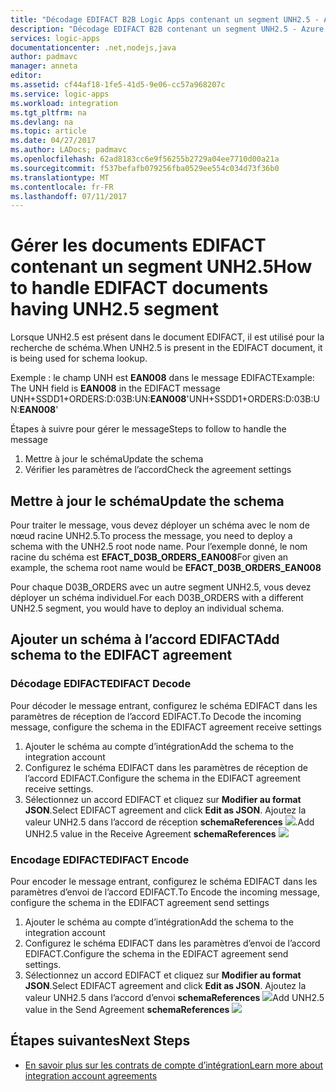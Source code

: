 ```yaml
---
title: "Décodage EDIFACT B2B Logic Apps contenant un segment UNH2.5 - Azure Logic Apps | Documents Microsoft"
description: "Décodage EDIFACT B2B contenant un segment UNH2.5 - Azure Logic Apps"
services: logic-apps
documentationcenter: .net,nodejs,java
author: padmavc
manager: anneta
editor: 
ms.assetid: cf44af18-1fe5-41d5-9e06-cc57a968207c
ms.service: logic-apps
ms.workload: integration
ms.tgt_pltfrm: na
ms.devlang: na
ms.topic: article
ms.date: 04/27/2017
ms.author: LADocs; padmavc
ms.openlocfilehash: 62ad8183cc6e9f56255b2729a04ee7710d00a21a
ms.sourcegitcommit: f537befafb079256fba0529ee554c034d73f36b0
ms.translationtype: MT
ms.contentlocale: fr-FR
ms.lasthandoff: 07/11/2017
---
```

# <a name="how-to-handle-edifact-documents-having-unh25-segment"></a><span data-ttu-id="90a5e-103">Gérer les documents EDIFACT contenant un segment UNH2.5</span><span class="sxs-lookup"><span data-stu-id="90a5e-103">How to handle EDIFACT documents having UNH2.5 segment</span></span>
<span data-ttu-id="90a5e-104">Lorsque UNH2.5 est présent dans le document EDIFACT, il est utilisé pour la recherche de schéma.</span><span class="sxs-lookup"><span data-stu-id="90a5e-104">When UNH2.5 is present in the EDIFACT document, it is being used for schema lookup.</span></span> 

<span data-ttu-id="90a5e-105">Exemple : le champ UNH est **EAN008** dans le message EDIFACT</span><span class="sxs-lookup"><span data-stu-id="90a5e-105">Example: The UNH field is **EAN008** in the EDIFACT message</span></span>  
<span data-ttu-id="90a5e-106">UNH+SSDD1+ORDERS:D:03B:UN:**EAN008**'</span><span class="sxs-lookup"><span data-stu-id="90a5e-106">UNH+SSDD1+ORDERS:D:03B:UN:**EAN008**'</span></span>  

<span data-ttu-id="90a5e-107">Étapes à suivre pour gérer le message</span><span class="sxs-lookup"><span data-stu-id="90a5e-107">Steps to follow to handle the message</span></span> 
1. <span data-ttu-id="90a5e-108">Mettre à jour le schéma</span><span class="sxs-lookup"><span data-stu-id="90a5e-108">Update the schema</span></span>
2. <span data-ttu-id="90a5e-109">Vérifier les paramètres de l’accord</span><span class="sxs-lookup"><span data-stu-id="90a5e-109">Check the agreement settings</span></span>  

## <a name="update-the-schema"></a><span data-ttu-id="90a5e-110">Mettre à jour le schéma</span><span class="sxs-lookup"><span data-stu-id="90a5e-110">Update the schema</span></span>
<span data-ttu-id="90a5e-111">Pour traiter le message, vous devez déployer un schéma avec le nom de nœud racine UNH2.5.</span><span class="sxs-lookup"><span data-stu-id="90a5e-111">To process the message, you need to deploy a schema with the UNH2.5 root node name.</span></span>  <span data-ttu-id="90a5e-112">Pour l’exemple donné, le nom racine du schéma est **EFACT_D03B_ORDERS_EAN008**</span><span class="sxs-lookup"><span data-stu-id="90a5e-112">For given an example, the schema root name would be **EFACT_D03B_ORDERS_EAN008**</span></span>  

<span data-ttu-id="90a5e-113">Pour chaque D03B_ORDERS avec un autre segment UNH2.5, vous devez déployer un schéma individuel.</span><span class="sxs-lookup"><span data-stu-id="90a5e-113">For each D03B_ORDERS with a different UNH2.5 segment, you would have to deploy an individual schema.</span></span>  

## <a name="add-schema-to-the-edifact-agreement"></a><span data-ttu-id="90a5e-114">Ajouter un schéma à l’accord EDIFACT</span><span class="sxs-lookup"><span data-stu-id="90a5e-114">Add schema to the EDIFACT agreement</span></span>
### <a name="edifact-decode"></a><span data-ttu-id="90a5e-115">Décodage EDIFACT</span><span class="sxs-lookup"><span data-stu-id="90a5e-115">EDIFACT Decode</span></span>
<span data-ttu-id="90a5e-116">Pour décoder le message entrant, configurez le schéma EDIFACT dans les paramètres de réception de l’accord EDIFACT.</span><span class="sxs-lookup"><span data-stu-id="90a5e-116">To Decode the incoming message, configure the schema in the EDIFACT agreement receive settings</span></span>
1. <span data-ttu-id="90a5e-117">Ajouter le schéma au compte d’intégration</span><span class="sxs-lookup"><span data-stu-id="90a5e-117">Add the schema to the integration account</span></span>    
2. <span data-ttu-id="90a5e-118">Configurez le schéma EDIFACT dans les paramètres de réception de l’accord EDIFACT.</span><span class="sxs-lookup"><span data-stu-id="90a5e-118">Configure the schema in the EDIFACT agreement receive settings.</span></span> 
3. <span data-ttu-id="90a5e-119">Sélectionnez un accord EDIFACT et cliquez sur **Modifier au format JSON**.</span><span class="sxs-lookup"><span data-stu-id="90a5e-119">Select EDIFACT agreement and click **Edit as JSON**.</span></span>  <span data-ttu-id="90a5e-120">Ajoutez la valeur UNH2.5 dans l’accord de réception **schemaReferences**
![](./media/logic-apps-enterprise-integration-edifact_inputfile_unh2.5/image1.png).</span><span class="sxs-lookup"><span data-stu-id="90a5e-120">Add UNH2.5 value in the Receive Agreement **schemaReferences**
![](./media/logic-apps-enterprise-integration-edifact_inputfile_unh2.5/image1.png)</span></span>

### <a name="edifact-encode"></a><span data-ttu-id="90a5e-121">Encodage EDIFACT</span><span class="sxs-lookup"><span data-stu-id="90a5e-121">EDIFACT Encode</span></span>
<span data-ttu-id="90a5e-122">Pour encoder le message entrant, configurez le schéma EDIFACT dans les paramètres d’envoi de l’accord EDIFACT.</span><span class="sxs-lookup"><span data-stu-id="90a5e-122">To Encode the incoming message, configure the schema in the EDIFACT agreement send settings</span></span>
1. <span data-ttu-id="90a5e-123">Ajouter le schéma au compte d’intégration</span><span class="sxs-lookup"><span data-stu-id="90a5e-123">Add the schema to the integration account</span></span>    
2. <span data-ttu-id="90a5e-124">Configurez le schéma EDIFACT dans les paramètres d’envoi de l’accord EDIFACT.</span><span class="sxs-lookup"><span data-stu-id="90a5e-124">Configure the schema in the EDIFACT agreement send settings.</span></span> 
3. <span data-ttu-id="90a5e-125">Sélectionnez un accord EDIFACT et cliquez sur **Modifier au format JSON**.</span><span class="sxs-lookup"><span data-stu-id="90a5e-125">Select EDIFACT agreement and click **Edit as JSON**.</span></span>  <span data-ttu-id="90a5e-126">Ajoutez la valeur UNH2.5 dans l’accord d’envoi **schemaReferences**
![](./media/logic-apps-enterprise-integration-edifact_inputfile_unh2.5/image2.png)</span><span class="sxs-lookup"><span data-stu-id="90a5e-126">Add UNH2.5 value in the Send Agreement **schemaReferences**
![](./media/logic-apps-enterprise-integration-edifact_inputfile_unh2.5/image2.png)</span></span>

## <a name="next-steps"></a><span data-ttu-id="90a5e-127">Étapes suivantes</span><span class="sxs-lookup"><span data-stu-id="90a5e-127">Next Steps</span></span>
* [<span data-ttu-id="90a5e-128">En savoir plus sur les contrats de compte d’intégration</span><span class="sxs-lookup"><span data-stu-id="90a5e-128">Learn more about integration account agreements</span></span>](../logic-apps/logic-apps-enterprise-integration-agreements.md "Découvrez les contrats d’intégration d’entreprise")  